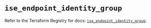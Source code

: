 # `ise_endpoint_identity_group`

Refer to the Terraform Registry for docs: [`ise_endpoint_identity_group`](https://registry.terraform.io/providers/ciscodevnet/ise/0.2.11/docs/resources/endpoint_identity_group).
